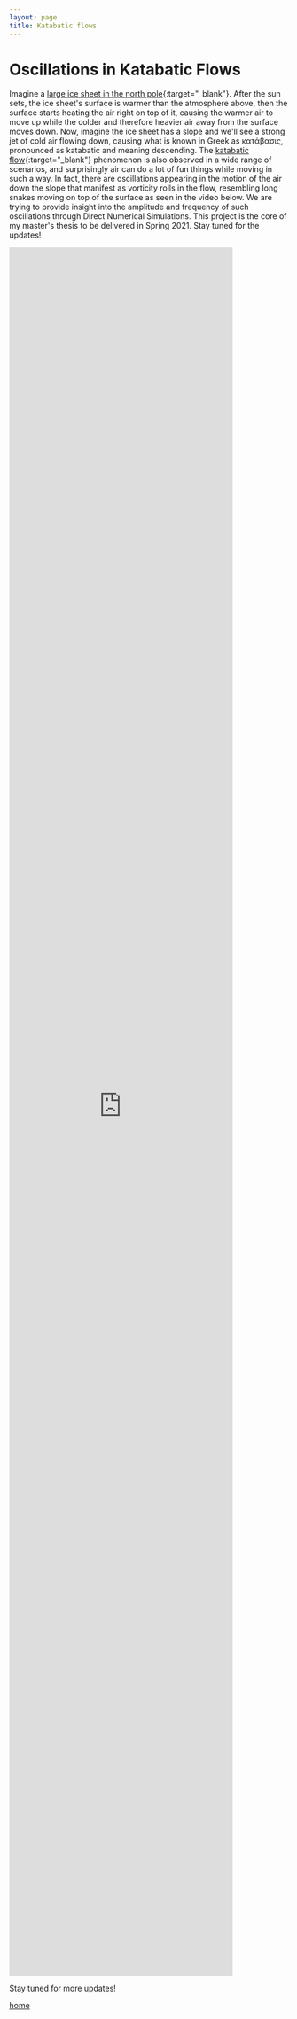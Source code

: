 ```yaml
---
layout: page
title: Katabatic flows
---
```


# Oscillations in Katabatic Flows

Imagine a [large ice sheet in the north pole](https://youtu.be/q8BQL3sx4XI){:target="_blank"}. After the sun sets, the ice sheet's surface is warmer than the atmosphere above, then the surface starts heating the air right on top of it, causing the warmer air to move up while the colder and therefore heavier air away from the surface moves down. Now, imagine the ice sheet has a slope and we'll see a strong jet of cold air flowing down, causing what is known in Greek as κατάβασις, pronounced as katabatic and meaning descending. The [katabatic flow](https://en.wikipedia.org/wiki/Katabatic_wind){:target="_blank"} phenomenon is also observed in a wide range of scenarios, and surprisingly air can do a lot of fun things while moving in such a way. In fact, there are oscillations appearing in the motion of the air down the slope that manifest as vorticity rolls in the flow, resembling long snakes moving on top of the surface as seen in the video below. We are trying to provide insight into the amplitude and frequency of such oscillations through Direct Numerical Simulations. This project is the core of my master's thesis to be delivered in Spring 2021. Stay tuned for the updates!

<iframe width="80%" height="80%" src="https://www.youtube.com/embed/5ISVS7qKe6U?controls=0" frameborder="0" allow="accelerometer; autoplay; clipboard-write; encrypted-media; gyroscope; picture-in-picture" allowfullscreen class="center" ></iframe>


Stay tuned for more updates!


[home](/index.html)
